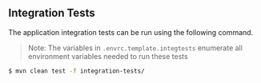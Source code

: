 

## Integration Tests

The application integration tests can be run using the following command.

> Note: The variables in `.envrc.template.integtests` enumerate all environment variables needed to run these tests

```bash
$ mvn clean test -f integration-tests/
```

